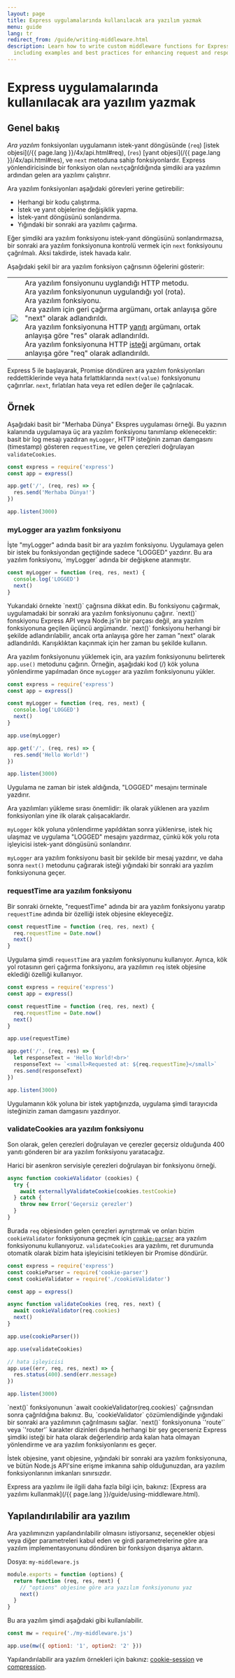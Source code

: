 ```yaml
---
layout: page
title: Express uygulamalarında kullanılacak ara yazılım yazmak
menu: guide
lang: tr
redirect_from: /guide/writing-middleware.html
description: Learn how to write custom middleware functions for Express.js applications,
  including examples and best practices for enhancing request and response handling.
---
```

# Express uygulamalarında kullanılacak ara yazılım yazmak

<h2>Genel bakış</h2>

_Ara yazılım_ fonksiyonları uygulamanın istek-yanıt döngüsünde (`req`) [istek objesi](/{{ page.lang }}/4x/api.html#req), (`res`) [yanıt objesi](/{{ page.lang }}/4x/api.html#res), ve `next` metoduna sahip fonksiyonlardır. Express yönlendiricisinde bir fonksiyon olan `next`çağrıldığında şimdiki ara yazılımın ardından gelen ara yazılımı çalıştırır.

Ara yazılım fonksiyonları aşağıdaki görevleri yerine getirebilir:

* Herhangi bir kodu çalıştırma.
* İstek ve yanıt objelerine değişiklik yapma.
* İstek-yanıt döngüsünü sonlandırma.
* Yığındaki bir sonraki ara yazılımı çağırma.

Eğer şimdiki ara yazılım fonksiyonu istek-yanıt döngüsünü sonlandırmazsa, bir sonraki ara yazılım fonksiyonuna kontrolü vermek için `next` fonksiyounu çağrılmalı. Aksi takdirde, istek havada kalır.

Aşağıdaki şekil bir ara yazılım fonksiyon çağrısının öğelerini gösterir:

<table id="mw-fig">
<tr><td id="mw-fig-imgcell">
<img src="/images/express-mw.png" id="mw-fig-img" />
</td>
<td class="mw-fig-callouts">
<div class="callout" id="callout1">Ara yazılım fonsiyonunu uyglandığı HTTP metodu.</div>

<div class="callout" id="callout2">Ara yazılım fonksiyonunun uygulandığı yol (rota).</div>

<div class="callout" id="callout3">Ara yazılım fonksiyonu.</div>

<div class="callout" id="callout4">Ara yazılım için geri çağırma argümanı, ortak anlayışa göre "next" olarak adlandırıldı.</div>

<div class="callout" id="callout5">Ara yazılım fonksiyonuna HTTP <a href="/{{ page.lang }}/4x/api.html#res">yanıtı</a> argümanı, ortak anlayışa göre "res" olarak adlandırıldı.</div>

<div class="callout" id="callout6">Ara yazılım fonksiyonuna HTTP <a href="/{{ page.lang }}/4x/api.html#req">isteği</a> argümanı, ortak anlayışa göre "req" olarak adlandırıldı.</div>
</td></tr>
</table>

Express 5 ile başlayarak, Promise döndüren ara yazılım fonksiyonları reddettiklerinde veya hata fırlattıklarında `next(value)` fonksiyonunu çağırırlar. `next`, fırlatılan hata veya ret edilen değer ile çağrılacak.

<h2>Örnek</h2>

Aşağıdaki basit bir "Merhaba Dünya" Ekspres uygulaması örneği. Bu yazının kalanında uygulamaya üç ara yazılım fonksiyonu tanımlanıp eklenecektir: basit bir log mesajı yazdıran `myLogger`, HTTP isteğinin zaman damgasını (timestamp) gösteren `requestTime`, ve gelen çerezleri doğrulayan `validateCookies`.

```js
const express = require('express')
const app = express()

app.get('/', (req, res) => {
  res.send('Merhaba Dünya!')
})

app.listen(3000)
```

<h3>myLogger ara yazlım fonksiyonu</h3>
İşte "myLogger" adında basit bir ara yazılım fonksiyonu. Uygulamaya gelen bir istek bu fonksiyondan geçtiğinde sadece "LOGGED" yazdırır. Bu ara yazılım fonksiyonu, `myLogger` adında bir değişkene atanmıştır.

```js
const myLogger = function (req, res, next) {
  console.log('LOGGED')
  next()
}
```

<div class="doc-box doc-notice" markdown="1">
Yukarıdaki örnekte `next()` çağrısına dikkat edin. Bu fonksiyonu çağırmak, uygulamadaki bir sonraki ara yazılım fonksiyonunu çağırır. `next()` fonskiyonu Express API veya Node.js'in bir parçası değil, ara yazılım fonksiyonuna geçilen üçüncü argümandır. `next()` fonksiyonu herhangi bir şekilde adlandırılabilir, ancak orta anlayışa göre her zaman "next" olarak adlandırıldı. Karışıklıktan kaçınmak için her zaman bu şekilde kullanın.
</div>

Ara yazılım fonksiyonunu yüklemek için, ara yazılım fonksiyonunu belirterek `app.use()` metodunu çağırın.
Örneğin, aşağıdaki kod (/) kök yoluna yönlendirme yapılmadan önce `myLogger` ara yazılım fonksiyonunu yükler.

```js
const express = require('express')
const app = express()

const myLogger = function (req, res, next) {
  console.log('LOGGED')
  next()
}

app.use(myLogger)

app.get('/', (req, res) => {
  res.send('Hello World!')
})

app.listen(3000)
```

Uygulama ne zaman bir istek aldığında, "LOGGED" mesajını terminale yazdırır.

Ara yazılımları yükleme sırası önemlidir: ilk olarak yüklenen ara yazılım fonksiyonları yine ilk olarak çalışacaklardır.

`myLogger` kök yoluna yönlendirme yapıldıktan sonra yüklenirse, istek hiç ulaşmaz ve uygulama "LOGGED" mesajını yazdırmaz, çünkü kök yolu rota işleyicisi istek-yanıt döngüsünü sonlandırır.

`myLogger` ara yazılım fonksiyonu basit bir şekilde bir mesaj yazdırır, ve daha sonra `next()` metodunu çağırarak isteği yığındaki bir sonraki ara yazılım fonksiyonuna geçer.

<h3>requestTime ara yazılım fonksiyonu</h3>

Bir sonraki örnekte, "requestTime" adında bir ara yazılım fonksiyonu yaratıp `requestTime` adında bir özelliği istek objesine ekleyeceğiz.

```js
const requestTime = function (req, res, next) {
  req.requestTime = Date.now()
  next()
}
```

Uygulama şimdi `requestTime` ara yazılım fonksiyonunu kullanıyor. Ayrıca, kök yol rotasının geri çağırma fonksiyonu, ara yazılımın `req` istek objesine eklediği özelliği kullanıyor.

```js
const express = require('express')
const app = express()

const requestTime = function (req, res, next) {
  req.requestTime = Date.now()
  next()
}

app.use(requestTime)

app.get('/', (req, res) => {
  let responseText = 'Hello World!<br>'
  responseText += `<small>Requested at: ${req.requestTime}</small>`
  res.send(responseText)
})

app.listen(3000)
```

Uygulamanın kök yoluna bir istek yaptığınızda, uygulama şimdi tarayıcıda isteğinizin zaman damgasını yazdırıyor.

<h3>validateCookies ara yazılım fonksiyonu</h3>

Son olarak, gelen çerezleri doğrulayan ve çerezler geçersiz olduğunda 400 yanıtı gönderen bir ara yazılım fonksiyonu yaratacağız.

Harici bir asenkron servisiyle çerezleri doğrulayan bir fonksiyonu örneği.

```js
async function cookieValidator (cookies) {
  try {
    await externallyValidateCookie(cookies.testCookie)
  } catch {
    throw new Error('Geçersiz çerezler')
  }
}
```

Burada `req` objesinden gelen çerezleri ayrıştırmak ve onları bizim `cookieValidator` fonksiyonuna geçmek için [`cookie-parser`](/resources/middleware/cookie-parser.html) ara yazılım fonksiyonunu kullanıyoruz. `validateCookies` ara yazılımı, ret durumunda otomatik olarak bizim hata işleyicisini tetikleyen bir Promise döndürür.

```js
const express = require('express')
const cookieParser = require('cookie-parser')
const cookieValidator = require('./cookieValidator')

const app = express()

async function validateCookies (req, res, next) {
  await cookieValidator(req.cookies)
  next()
}

app.use(cookieParser())

app.use(validateCookies)

// hata işleyicisi
app.use((err, req, res, next) => {
  res.status(400).send(err.message)
})

app.listen(3000)
```

<div class="doc-box doc-notice" markdown="1">
`next()` fonksiyonunun `await cookieValidator(req.cookies)` çağrısından sonra çağrıldığına bakınız. Bu, `cookieValidator` çözümlendiğinde yığındaki bir sonraki ara yazılımının çağrılmasını sağlar. `next()` fonksiyonuna `'route'` veya `'router'` karakter dizinleri dışında herhangi bir şey geçerseniz Express şimdiki isteği bir hata olarak değerlendirip arda kalan hata olmayan yönlendirme ve ara yazılım fonksiyonlarını es geçer.
</div>

İstek objesine, yanıt objesine, yığındaki bir sonraki ara yazılım fonksiyonuna, ve bütün Node.js API'sine erişme imkanına sahip olduğunuzdan, ara yazılım fonksiyonlarının imkanları sınırsızdır.

Express ara yazılımı ile ilgili daha fazla bilgi için, bakınız: [Express ara yazılımı kullanmak](/{{ page.lang }}/guide/using-middleware.html).

<h2>Yapılandırılabilir ara yazılım</h2>

Ara yazılımınızın yapılandırılabilir olmasını istiyorsanız, seçenekler objesi veya diğer parametreleri kabul eden ve girdi parametrelerine göre ara yazılım implementasyonunu döndüren bir fonksiyon dışarıya aktarın.

Dosya: `my-middleware.js`

```js
module.exports = function (options) {
  return function (req, res, next) {
    // "options" objesine göre ara yazılım fonksiyonunu yaz
    next()
  }
}
```

Bu ara yazılım şimdi aşağıdaki gibi kullanılabilir.

```js
const mw = require('./my-middleware.js')

app.use(mw({ option1: '1', option2: '2' }))
```

Yapılandırılabilir ara yazılım örnekleri için bakınız: [cookie-session](https://github.com/expressjs/cookie-session) ve [compression](https://github.com/expressjs/compression).
